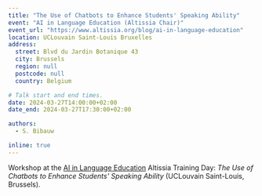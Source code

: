 ```yaml
---
title: "The Use of Chatbots to Enhance Students' Speaking Ability"
event: "AI in Language Education (Altissia Chair)"
event_url: "https://www.altissia.org/blog/ai-in-language-education"
location: UCLouvain Saint-Louis Bruxelles
address:
  street: Blvd du Jardin Botanique 43
  city: Brussels
  region: null
  postcode: null
  country: Belgium

# Talk start and end times.
date: 2024-03-27T14:00:00+02:00
date_end: 2024-03-27T17:30:00+02:00

authors:
  - S. Bibauw

inline: true
---
```


Workshop at the [AI in Language Education](https://www.altissia.org/blog/ai-in-language-education) Altissia Training Day: _The Use of Chatbots to Enhance Students' Speaking Ability_ (UCLouvain Saint-Louis, Brussels).
